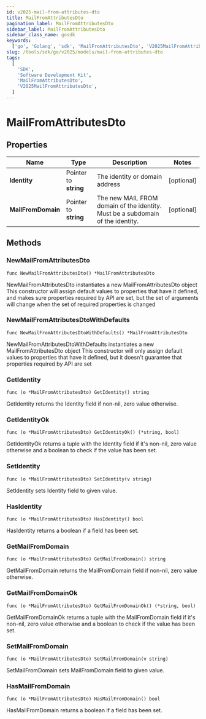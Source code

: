 ```yaml
---
id: v2025-mail-from-attributes-dto
title: MailFromAttributesDto
pagination_label: MailFromAttributesDto
sidebar_label: MailFromAttributesDto
sidebar_class_name: gosdk
keywords:
  ['go', 'Golang', 'sdk', 'MailFromAttributesDto', 'V2025MailFromAttributesDto']
slug: /tools/sdk/go/v2025/models/mail-from-attributes-dto
tags:
  [
    'SDK',
    'Software Development Kit',
    'MailFromAttributesDto',
    'V2025MailFromAttributesDto',
  ]
---
```


# MailFromAttributesDto

## Properties

| Name | Type | Description | Notes |
| --- | --- | --- | --- |
| **Identity** | Pointer to **string** | The identity or domain address | [optional] |
| **MailFromDomain** | Pointer to **string** | The new MAIL FROM domain of the identity. Must be a subdomain of the identity. | [optional] |

## Methods

### NewMailFromAttributesDto

`func NewMailFromAttributesDto() *MailFromAttributesDto`

NewMailFromAttributesDto instantiates a new MailFromAttributesDto object This constructor will assign default values to properties that have it defined, and makes sure properties required by API are set, but the set of arguments will change when the set of required properties is changed

### NewMailFromAttributesDtoWithDefaults

`func NewMailFromAttributesDtoWithDefaults() *MailFromAttributesDto`

NewMailFromAttributesDtoWithDefaults instantiates a new MailFromAttributesDto object This constructor will only assign default values to properties that have it defined, but it doesn't guarantee that properties required by API are set

### GetIdentity

`func (o *MailFromAttributesDto) GetIdentity() string`

GetIdentity returns the Identity field if non-nil, zero value otherwise.

### GetIdentityOk

`func (o *MailFromAttributesDto) GetIdentityOk() (*string, bool)`

GetIdentityOk returns a tuple with the Identity field if it's non-nil, zero value otherwise and a boolean to check if the value has been set.

### SetIdentity

`func (o *MailFromAttributesDto) SetIdentity(v string)`

SetIdentity sets Identity field to given value.

### HasIdentity

`func (o *MailFromAttributesDto) HasIdentity() bool`

HasIdentity returns a boolean if a field has been set.

### GetMailFromDomain

`func (o *MailFromAttributesDto) GetMailFromDomain() string`

GetMailFromDomain returns the MailFromDomain field if non-nil, zero value otherwise.

### GetMailFromDomainOk

`func (o *MailFromAttributesDto) GetMailFromDomainOk() (*string, bool)`

GetMailFromDomainOk returns a tuple with the MailFromDomain field if it's non-nil, zero value otherwise and a boolean to check if the value has been set.

### SetMailFromDomain

`func (o *MailFromAttributesDto) SetMailFromDomain(v string)`

SetMailFromDomain sets MailFromDomain field to given value.

### HasMailFromDomain

`func (o *MailFromAttributesDto) HasMailFromDomain() bool`

HasMailFromDomain returns a boolean if a field has been set.
